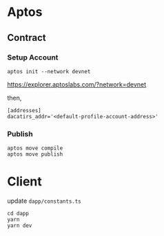 
# Aptos

## Contract

### Setup Account

```
aptos init --network devnet
```

https://explorer.aptoslabs.com/?network=devnet

then,

```
[addresses]
dacatirs_addr='<default-profile-account-address>'
```

### Publish

```
aptos move compile
aptos move publish
```


# Client

update `dapp/constants.ts`

```
cd dapp
yarn
yarn dev
```
